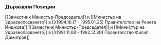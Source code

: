 ### Държавни Позиции
[[Заместник Министър-Председател]] и [[Министър на Здравеопазването]] в [[(1994.10.17 - 1995.01.25) Правителство на Ренета Инджова]]
[[Заместник Министър-Председател]] и [[Министър на Здравеопазването]] в [[(1991.11.08 - 1992.12.30) Правителство Филип Димитров]]
